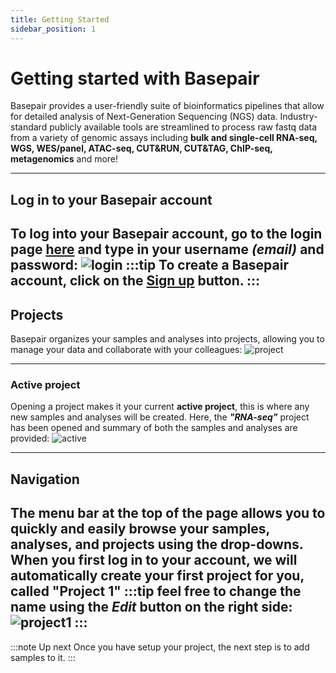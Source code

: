```yaml
---
title: Getting Started
sidebar_position: 1
---
```


# Getting started with Basepair

Basepair  provides  a  user-friendly  suite  of  bioinformatics  pipelines  that  allow  for  detailed  analysis  of  Next-Generation Sequencing (NGS) data. Industry-standard publicly available tools are streamlined to process raw fastq
data from a variety of genomic assays including **bulk and single-cell RNA-seq, WGS, WES/panel, ATAC-seq,
CUT&RUN, CUT&TAG, ChIP-seq, metagenomics** and more!

---
## Log in to your Basepair account
To log into your Basepair account, go to the login page **[here](http://app.basepairtech.com/login)** and type in your username _(email)_ and password:
![login](/img/login.png)
:::tip
To create a Basepair account, click on the **[Sign up](http://app.basepairtech.com/signup)** button.
:::
---
## Projects
Basepair organizes your samples and analyses into projects, allowing you to manage your data and collaborate with your colleagues:
![project](/img/project.png)

---
### Active project
Opening a project makes it your current **active project**, this is where any new samples and analyses will be created.
Here, the **_"RNA-seq"_** project has been opened and summary of both the samples and analyses are provided:
![active](/img/active.png)

---
## Navigation
The menu bar at the top of the page allows you to quickly and easily browse your samples, analyses, and projects using the drop-downs. When you first log in to your account, we will automatically create your first project for you, called **"Project 1"**
:::tip
feel free to change the name using the _Edit_ button on the right side:
![project1](/img/project1.png)
:::
---
:::note Up next
Once you have setup your project, the next step is to add samples to it.
:::
